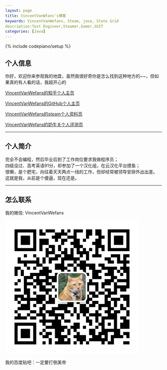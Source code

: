 ```yaml
---
layout: page
title: VincentVanWfans's博客
keywords: VincentVanWefans, Steam, java, State Grid
description:Test Engineer,Steamer,Gamer,SGIT
categories: [Java]
---
```

{% include codepiano/setup %}

## 个人信息

你好，欢迎你来参观我的地盘，虽然我很好奇你是怎么找到这种地方的~~，但如果真的有人看的话，我超开心的

[VincentVanWefans的知乎个人主页](https://www.zhihu.com/people/VincentVanWefans/activities)

[VincentVanWefans的GitHub个人主页](https://github.com/VincentVanWefans )

[VincentVanWefans的steam个人资料页](https://steamcommunity.com/id/326560253/)

[VincentVanWefans的奶牛关个人评测页](https://cowlevel.net/people/Vanwefans/)

---

## 个人简介

完全不会编程，然后毕业后到了工作岗位要求我做程序员；  
四级没过、高考英语91分，却参加了一个汉化组，在云汉化平台摸鱼；  
很懒，是个肥宅，向往着天天两点一线的工作，但却经常被领导安排外出出差。  
这就是我，从前是个傻逼，现在还是。  

---

## 怎么联系

我的微信: VincentVanWefans 

<img src="/image/weixin.jpg" width = “200” height = “200” />

我的百度贴吧：一定要打倒美帝

<br />

<div id="comment-hook">
<!-- 多说评论框 start -->
	<div class="ds-thread" data-thread-key="88888" data-title="{{ page.title }}" data-url="VincentVanWefans.github.io{{ page.url }}"></div>
<!-- 多说评论框 end -->
<!-- 多说公共JS代码 start (一个网页只需插入一次) -->
<script type="text/javascript">
var duoshuoQuery = {short_name:"VincentVanWefans"};
	(function() {
		var ds = document.createElement('script');
		ds.type = 'text/javascript';ds.async = true;
		ds.src = (document.location.protocol == 'https:' ? 'https:' : 'http:') + '//static.duoshuo.com/embed.js';
		ds.charset = 'UTF-8';
		(document.getElementsByTagName('head')[0] 
		 || document.getElementsByTagName('body')[0]).appendChild(ds);
	})();
	</script>
<!-- 多说公共JS代码 end -->
</div>

